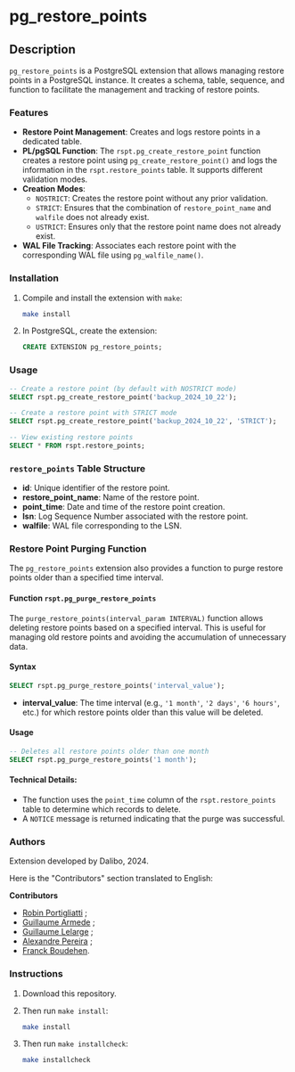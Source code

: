 # pg_restore_points

## Description

`pg_restore_points` is a PostgreSQL extension that allows managing restore points in a PostgreSQL instance. It creates a schema, table, sequence, and function to facilitate the management and tracking of restore points.

### Features

- **Restore Point Management**: Creates and logs restore points in a dedicated table.
- **PL/pgSQL Function**: The `rspt.pg_create_restore_point` function creates a restore point using `pg_create_restore_point()` and logs the information in the `rspt.restore_points` table. It supports different validation modes.
- **Creation Modes**:
  - `NOSTRICT`: Creates the restore point without any prior validation.
  - `STRICT`: Ensures that the combination of `restore_point_name` and `walfile` does not already exist.
  - `USTRICT`: Ensures only that the restore point name does not already exist.
- **WAL File Tracking**: Associates each restore point with the corresponding WAL file using `pg_walfile_name()`.

### Installation

1. Compile and install the extension with `make`:

   ```bash
   make install
   ```

2. In PostgreSQL, create the extension:

   ```sql
   CREATE EXTENSION pg_restore_points;
   ```

### Usage

```sql
-- Create a restore point (by default with NOSTRICT mode)
SELECT rspt.pg_create_restore_point('backup_2024_10_22');

-- Create a restore point with STRICT mode
SELECT rspt.pg_create_restore_point('backup_2024_10_22', 'STRICT');

-- View existing restore points
SELECT * FROM rspt.restore_points;
```

### `restore_points` Table Structure

- **id**: Unique identifier of the restore point.
- **restore_point_name**: Name of the restore point.
- **point_time**: Date and time of the restore point creation.
- **lsn**: Log Sequence Number associated with the restore point.
- **walfile**: WAL file corresponding to the LSN.

### Restore Point Purging Function

The `pg_restore_points` extension also provides a function to purge restore points older than a specified time interval.

#### Function `rspt.pg_purge_restore_points`

The `purge_restore_points(interval_param INTERVAL)` function allows deleting restore points based on a specified interval. This is useful for managing old restore points and avoiding the accumulation of unnecessary data.

#### Syntax

```sql
SELECT rspt.pg_purge_restore_points('interval_value');
```

- **interval_value**: The time interval (e.g., `'1 month'`, `'2 days'`, `'6 hours'`, etc.) for which restore points older than this value will be deleted.

#### Usage

```sql
-- Deletes all restore points older than one month
SELECT rspt.pg_purge_restore_points('1 month');
```

#### Technical Details:
- The function uses the `point_time` column of the `rspt.restore_points` table to determine which records to delete.
- A `NOTICE` message is returned indicating that the purge was successful.

### Authors

Extension developed by Dalibo, 2024.

Here is the "Contributors" section translated to English:

**Contributors**

- [Robin Portigliatti](https://www.linkedin.com/in/robin-portigliatti-464838a7/) ;
- [Guillaume Armede](https://www.linkedin.com/in/guillaume-armede-811304147/) ;
- [Guillaume Lelarge](https://github.com/gleu) ;
- [Alexandre Pereira](https://www.linkedin.com/in/alexpereira-5/) ;
- [Franck Boudehen](https://www.linkedin.com/in/franck-boudehen-35754b65).


### Instructions

1. Download this repository.
2. Then run `make install`:

   ```bash
   make install
   ```

3. Then run `make installcheck`:

   ```bash
   make installcheck
   ```